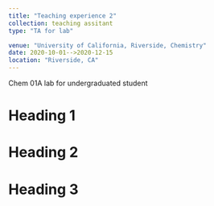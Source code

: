 ```yaml
---
title: "Teaching experience 2"
collection: teaching assitant
type: "TA for lab"

venue: "University of California, Riverside, Chemistry"
date: 2020-10-01-->2020-12-15
location: "Riverside, CA"
---
```


Chem 01A lab for undergraduated student 

Heading 1
======

Heading 2
======

Heading 3
======
